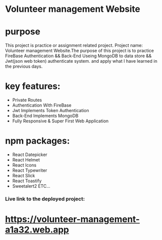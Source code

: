 # Volunteer management Website

# purpose
This project is practice or assignment related project. Project name: Volunteer management Website.The purpose of this project is to practice FireBase Authentication && Back-End Useing MongoDB to data store && Jwt(json web token) authenticate system. and apply what I have learned in the previous days.


# key features:
- Private Routes
- Authentication With FireBase
- Jwt Implements Token Authentication
- Back-End Implements MongoDB
- Fully Responsive & Super First Web Application

# npm packages:
- React Datepicker
- React Helmet
- React Icons
- React Typewriter
- React Slick
- React Toastify
- Sweetalert2 ETC...

### Live link to the deployed project:
# https://volunteer-management-a1a32.web.app

